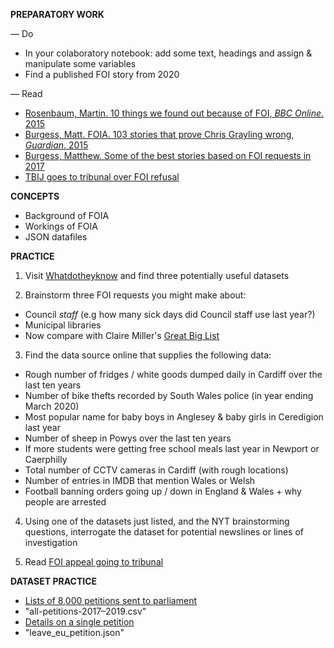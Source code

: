 **PREPARATORY WORK**

— Do
- In your colaboratory notebook: add some text, headings and assign & manipulate some variables
- Find a published FOI story from 2020

— Read
- [Rosenbaum, Martin. 10 things we found out because of FOI, *BBC Online*. 2015](https://www.bbc.co.uk/news/magazine-30645383)
- [Burgess, Matt. FOIA. 103 stories that prove Chris Grayling wrong, *Guardian*. 2015](https://www.theguardian.com/media/2015/oct/30/freedom-of-information-act-chris-grayling-misuse-foi)
- [Burgess, Matthew. Some of the best stories based on FOI requests in 2017](https://www.foi.directory/some-of-the-best-stories-based-on-foi-requests-in-2017/)  
- [TBIJ goes to tribunal over FOI refusal](https://www.thebureauinvestigates.com/stories/2020-10-22/bureau-launches-action-over-hidden-council-finances)

**CONCEPTS**

- Background of FOIA
- Workings of FOIA
- JSON datafiles

**PRACTICE**

1. Visit [Whatdotheyknow](https://www.whatdotheyknow.com/) and find three potentially useful datasets

2. Brainstorm three FOI requests you might make about:
- Council *staff* (e.g how many sick days did Council staff use last year?)
- Municipal libraries
- Now compare with Claire Miller's [Great Big List](http://clairemiller.net/blog/2013/01/a-great-big-list-of-foi-ideas/)

3. Find the data source online that supplies the following data:
- Rough number of fridges / white goods dumped daily in Cardiff over the last ten years
- Number of bike thefts recorded by South Wales police (in year ending March 2020)
- Most popular name for baby boys in Anglesey & baby girls in Ceredigion last year
- Number of sheep in Powys over the last ten years
- If more students were getting free school meals last year in Newport or Caerphilly
- Total number of CCTV cameras in Cardiff (with rough locations)
- Number of entries in IMDB that mention Wales or Welsh
- Football banning orders going up / down in England & Wales + why people are arrested

4. Using one of the datasets just listed, and the NYT brainstorming questions, interrogate the dataset for potential newslines or lines of investigation

5. Read [FOI appeal going to tribunal](https://www.thebureauinvestigates.com/stories/2020-10-22/bureau-launches-action-over-hidden-council-finances)

**DATASET PRACTICE**

- [Lists of 8,000 petitions sent to parliament](https://petition.parliament.uk/archived/petitions?parliament=3&state=published)
- "all-petitions-2017–2019.csv"
- [Details on a single petition](https://petition.parliament.uk/archived/petitions/200165)
- "leave_eu_petition.json"
